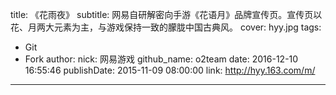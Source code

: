 title: 《花雨夜》
subtitle: 网易自研解密向手游《花语月》品牌宣传页。宣传页以花、月两大元素为主，与游戏保持一致的朦胧中国古典风。
cover: hyy.jpg
tags:
  - Git
  - Fork
author:
  nick: 网易游戏
  github_name: o2team
date: 2016-12-10 16:55:46
publishDate: 2015-11-09 08:00:00
link: http://hyy.163.com/m/
---

<!-- more -->
